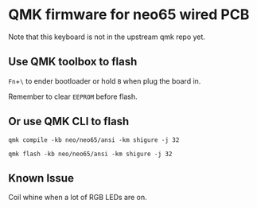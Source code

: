 # QMK firmware for neo65 wired PCB

Note that this keyboard is not in the upstream qmk repo yet.

## Use QMK toolbox to flash
`Fn`+`\` to ender bootloader or hold `B` when plug the board in.

Remember to clear `EEPROM` before flash.

## Or use QMK CLI to flash
`qmk compile -kb neo/neo65/ansi -km shigure -j 32`

`qmk flash -kb neo/neo65/ansi -km shigure -j 32`

## Known Issue
Coil whine when a lot of RGB LEDs are on.
